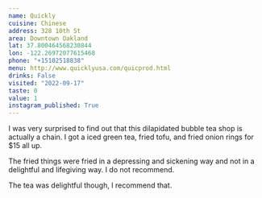 ```yaml
---
name: Quickly
cuisine: Chinese
address: 328 10th St
area: Downtown Oakland
lat: 37.800464568230844
lon: -122.26972077615468
phone: "+15102518838"
menu: http://www.quicklyusa.com/quicprod.html
drinks: False
visited: "2022-09-17"
taste: 0
value: 1
instagram_published: True
---
```


I was very surprised to find out that this dilapidated bubble tea shop is actually a chain. I got a iced green tea, fried tofu, and fried onion rings for $15 all up.

The fried things were fried in a depressing and sickening way and not in a delightful and lifegiving way. I do not recommend.

The tea was delightful though, I recommend that.
